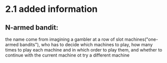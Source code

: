 # 2.1 added information

## N-armed bandit:
the name come from imagining a gambler at a row of slot machines("one-armed bandits"), who has to decide which machines to play, how many times to play each machine and in which order to play them, and whether to continue with the current machine ot try a different machine
